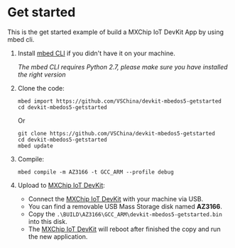 # Get started
This is the get started example of build a MXChip IoT DevKit App by using mbed cli.

1. Install [mbed CLI](https://os.mbed.com/docs/v5.10/tutorials/quick-start-offline.html) if you didn't have it on your machine.
   
   *The mbed CLI requires Python 2.7, please make sure you have installed the right version*
   
2. Clone the code:

   ```
   mbed import https://github.com/VSChina/devkit-mbedos5-getstarted
   cd devkit-mbedos5-getstarted
   ```

   Or

   ```
   git clone https://github.com/VSChina/devkit-mbedos5-getstarted
   cd devkit-mbedos5-getstarted
   mbed update
   ```

3. Compile:

   ```mbed compile -m AZ3166 -t GCC_ARM --profile debug```

4. Upload to [MXChip IoT DevKit](aka.ms/iot-devkit):

   - Connect the [MXChip IoT DevKit](aka.ms/iot-devkit) with your machine via USB.
   - You can find a removable USB Mass Storage disk named **AZ3166**.
   - Copy the ```.\BUILD\AZ3166\GCC_ARM\devkit-mbedos5-getstarted.bin``` into this disk.
   - The [MXChip IoT DevKit](aka.ms/iot-devkit) will reboot after finished the copy and run the new application.

